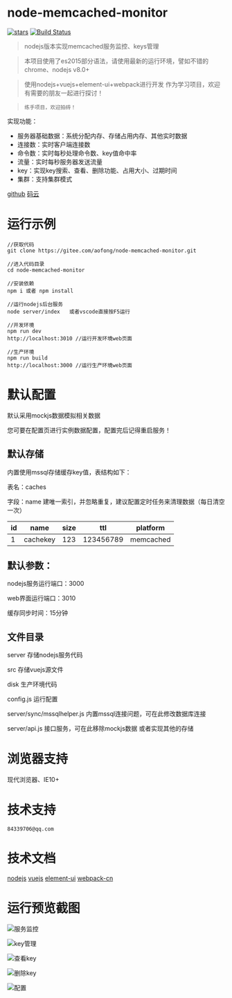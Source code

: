 # node-memcached-monitor

[![stars](https://img.shields.io/github/stars/aofong/node-memcached-monitor.svg)](https://github.com/aofong/node-memcached-monitor) [![Build Status](https://travis-ci.org/aofong/node-memcached-monitor.svg?branch=master)](https://travis-ci.org/aofong/node-memcached-monitor)

>nodejs版本实现memcached服务监控、keys管理

>本项目使用了es2015部分语法，请使用最新的运行环境，譬如不错的chrome、nodejs v8.0+

>使用nodejs+vuejs+element-ui+webpack进行开发 作为学习项目，欢迎有需要的朋友一起进行探讨！

>`练手项目，欢迎拍砖！`

实现功能：
- 服务器基础数据：系统分配内存、存储占用内存、其他实时数据
- 连接数：实时客户端连接数
- 命令数：实时每秒处理命令数、key值命中率
- 流量：实时每秒服务器发送流量
- key：实现key搜索、查看、删除功能、占用大小、过期时间
- 集群：支持集群模式


[github](https://github.com/aofong/node-memcached-monitor  "github") [码云](https://gitee.com/aofong/node-memcached-monitor "oschina 码云")

# 运行示例

```
//获取代码
git clone https://gitee.com/aofong/node-memcached-monitor.git

//进入代码目录
cd node-memcached-monitor

//安装依赖
npm i 或者 npm install

//运行nodejs后台服务
node server/index   或者vscode直接按F5运行

//开发环境
npm run dev
http://localhost:3010 //运行开发环境web页面

//生产环境
npm run build
http://localhost:3000 //运行生产环境web页面

```

# 默认配置
默认采用mockjs数据模拟相关数据

您可要在配置页进行实例数据配置，配置完后记得重启服务！

## 默认存储
内置使用mssql存储缓存key值，表结构如下：

表名：caches

字段：name 建唯一索引，并忽略重复，建议配置定时任务来清理数据（每日清空一次）

|id|name|size|ttl|platform| 
|-|-|-|-|-| 
|1|cachekey|123|123456789|memcached| 

## 默认参数：

nodejs服务运行端口：3000 

web界面运行端口：3010

缓存同步时间：15分钟 


## 文件目录
server 存储nodejs服务代码

src 存储vuejs源文件

disk 生产环境代码

config.js 运行配置

server/sync/mssqlhelper.js  内置mssql连接问题，可在此修改数据库连接

server/api.js 接口服务，可在此移除mockjs数据 或者实现其他的存储

# 浏览器支持
现代浏览器、IE10+


# 技术支持
`84339706@qq.com`

# 技术文档
[nodejs](https://nodejs.org) [vuejs](https://cn.vuejs.org/) [element-ui](http://element-cn.eleme.io/#/zh-CN) [webpack-cn](https://doc.webpack-china.org/concepts/)


# 运行预览截图

![服务监控](https://gitee.com/uploads/images/2017/1108/172122_8012b273_341398.png "服务监控")

![key管理](https://gitee.com/uploads/images/2017/1118/154942_1911cb8c_341398.png "key管理")

![查看key](https://gitee.com/uploads/images/2017/1118/155153_b93d1fd1_341398.png "查看key")

![删除key](https://gitee.com/uploads/images/2017/1118/155126_cd142cb3_341398.png "删除key")

![配置](https://gitee.com/uploads/images/2017/1118/155332_0dcffbc1_341398.png "配置")